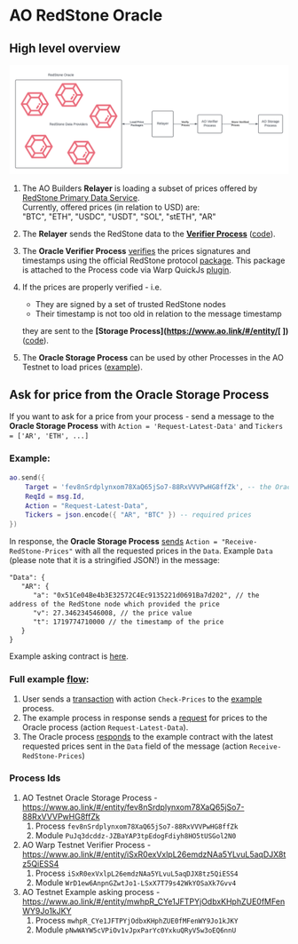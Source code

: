 # AO RedStone Oracle

## High level overview

![img.png](docs/overview.png)

1. The AO Builders **Relayer** is loading a subset of prices offered
   by [RedStone Primary Data Service](https://app.redstone.finance/#/app/data-services/redstone-primary-prod).  
   Currently, offered prices (in relation to USD) are:  
   "BTC", "ETH", "USDC", "USDT", "SOL", "stETH", "AR"
2. The **Relayer** sends the RedStone data to the **[Verifier Process](https://www.ao.link/#/entity/WrD1ew6AnpnGZwtJo1-LSxX7T79s42WkYOSaXk7Gvv4)** ([code](https://github.com/warp-contracts/ao-redstone-oracle/blob/main/redstone-oracle-process/warp/oracle.process.mjs)).
3. The **Oracle Verifier Process** [verifies](https://github.com/warp-contracts/ao-redstone-oracle/blob/main/redstone-oracle-process/warp/oracle.process.mjs#L76)
   the prices signatures and timestamps using the official RedStone
   protocol [package](https://github.com/redstone-finance/redstone-oracles-monorepo/tree/main/packages/protocol).
   This package is attached to the Process code via Warp
   QuickJs [plugin](https://github.com/warp-contracts/warp-contracts-plugins/blob/main/warp-contracts-plugin-quickjs/src/eval/QuickJsEvaluator.ts#L54).
4. If the prices are properly verified - i.e.
    - They are signed by a set of trusted RedStone nodes
    - Their timestamp is not too old in relation to the message timestamp

   they are sent to the **[Storage Process](https://www.ao.link/#/entity/[   ])** ([code](https://github.com/warp-contracts/ao-redstone-oracle/blob/main/redstone-oracle-process/process.lua)).
5. The **Oracle Storage Process** can be used by other Processes in the AO Testnet to load prices ([example](https://www.ao.link/#/message/3vAiYAq1x73sgsLUNgn-EcgW9GmdZkII-tB9Ho0hGww)).

## Ask for price from the **Oracle Storage Process**

If you want to ask for a price from your process - send a message to the **Oracle Storage Process** with
`Action = 'Request-Latest-Data'` and `Tickers = ['AR', 'ETH', ...]`

### Example:

```lua
ao.send({
    Target = 'fev8nSrdplynxom78XaQ65jSo7-88RxVVVPwHG8ffZk', -- the Oracle Storage Process id
    ReqId = msg.Id,
    Action = "Request-Latest-Data",
    Tickers = json.encode({ "AR", "BTC" }) -- required prices
})
```

In response, the **Oracle Storage Process** [sends](https://github.com/warp-contracts/ao-redstone-oracle/blob/main/redstone-oracle-process/process.lua#L37) `Action = "Receive-RedStone-Prices"` with all the requested prices
in the `Data`. Example `Data` (please note that it is a stringified JSON!) in the message:

```
"Data": {
   "AR": {
      "a": "0x51Ce04Be4b3E32572C4Ec9135221d0691Ba7d202", // the address of the RedStone node which provided the price
      "v": 27.346234546008, // the price value
      "t": 1719774710000 // the timestamp of the price
   }
}
```

Example asking contract is [here](https://github.com/warp-contracts/ao-redstone-oracle/blob/main/redstone-oracle-process/example-asking-process/process.lua).

### Full example [flow](https://www.ao.link/#/message/3TlpEO5bG8--ojAkTqXLcfG8oGIju8jWzZ8du2wTH04):
1. User sends a [transaction](https://www.ao.link/#/message/xaGRy5hOE81beCEe2pSGxHnWRlM74eXpTpUSvyXogvY) with action `Check-Prices` to the [example](https://www.ao.link/#/entity/mwhpR_CYe1JFTPYjOdbxKHphZUE0fMFenWY9Jo1kJKY) process.
2. The example process in response sends a [request](https://www.ao.link/#/message/1otLBxetWO14dOASrBxeS0FfjbQiXUvnKZdGRAc6Bd0) for prices to the Oracle process (action `Request-Latest-Data`).
3. The Oracle process [responds](https://www.ao.link/#/message/3TlpEO5bG8--ojAkTqXLcfG8oGIju8jWzZ8du2wTH04) to the example contract with the latest requested prices sent in the `Data` field of the message (action `Receive-RedStone-Prices`)

### Process Ids

1. AO Testnet Oracle Storage Process - https://www.ao.link/#/entity/fev8nSrdplynxom78XaQ65jSo7-88RxVVVPwHG8ffZk
    1. Process `fev8nSrdplynxom78XaQ65jSo7-88RxVVVPwHG8ffZk`
    2. Module `PuJq3dcddz-JZBaYAP3tpEdogFdiyh8HO5tUSGol2N0`
2. AO Warp Testnet Verifier Process - https://www.ao.link/#/entity/iSxR0exVxlpL26emdzNAa5YLvuL5aqDJX8tz5QiESS4
    1. Process `iSxR0exVxlpL26emdzNAa5YLvuL5aqDJX8tz5QiESS4`
    2. Module `WrD1ew6AnpnGZwtJo1-LSxX7T79s42WkYOSaXk7Gvv4`
3. AO Testnet Example asking process - https://www.ao.link/#/entity/mwhpR_CYe1JFTPYjOdbxKHphZUE0fMFenWY9Jo1kJKY
    1. Process `mwhpR_CYe1JFTPYjOdbxKHphZUE0fMFenWY9Jo1kJKY`
    2. Module `pNwWAYW5cVPiOv1vJpxParYc0YxkuQRyV5w3oEQ6nnU`

